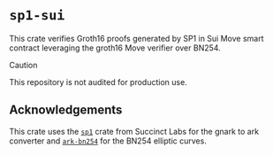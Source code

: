 # `sp1-sui`

This crate verifies Groth16 proofs generated by SP1 in Sui Move smart contract leveraging the groth16 Move verifier over BN254.

> [!CAUTION]
>
> This repository is not audited for production use.

## Acknowledgements

This crate uses the [`sp1`](https://github.com/succinctlabs/sp1) crate from Succinct Labs for the gnark to ark converter and [`ark-bn254`](https://github.com/arkworks-rs/algebra) for the BN254 elliptic curves.